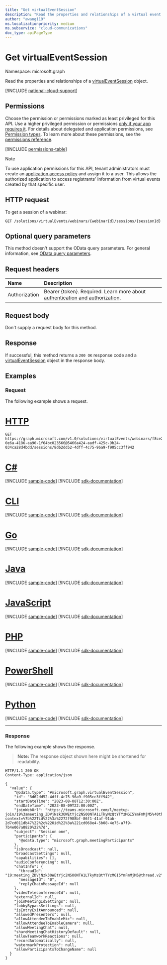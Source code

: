 ```yaml
---
title: "Get virtualEventSession"
description: "Read the properties and relationships of a virtual event session."
author: "awang119"
ms.localizationpriority: medium
ms.subservice: "cloud-communications"
doc_type: apiPageType
---
```


# Get virtualEventSession
Namespace: microsoft.graph

Read the properties and relationships of a [virtualEventSession](../resources/virtualeventsession.md) object.

[!INCLUDE [national-cloud-support](../../includes/global-only.md)]

## Permissions

Choose the permission or permissions marked as least privileged for this API. Use a higher privileged permission or permissions [only if your app requires it](/graph/permissions-overview#best-practices-for-using-microsoft-graph-permissions). For details about delegated and application permissions, see [Permission types](/graph/permissions-overview#permission-types). To learn more about these permissions, see the [permissions reference](/graph/permissions-reference).

<!-- { "blockType": "permissions", "name": "virtualeventsession_get" } -->
[!INCLUDE [permissions-table](../includes/permissions/virtualeventsession-get-permissions.md)]

> [!NOTE]
>
> To use application permissions for this API, tenant administrators must create an [application access policy](/graph/cloud-communication-online-meeting-application-access-policy) and assign it to a user. This allows the authorized application to access registrants' information from virtual events created by that specific user.

## HTTP request

<!-- {
  "blockType": "ignored"
}
-->
To get a session of a webinar:

``` http
GET /solutions/virtualEvents/webinars/{webinarId}/sessions/{sessionId}
```

## Optional query parameters

This method doesn't support the OData query parameters. For general information, see [OData query parameters](/graph/query-parameters).

## Request headers

|Name|Description|
|:---|:---|
|Authorization|Bearer {token}. Required. Learn more about [authentication and authorization](/graph/auth/auth-concepts).|

## Request body

Don't supply a request body for this method.

## Response

If successful, this method returns a `200 OK` response code and a [virtualEventSession](../resources/virtualeventsession.md) object in the response body.

## Examples

### Request
The following example shows a request.
# [HTTP](#tab/http)
<!-- {
  "blockType": "request",
  "name": "get_virtualeventsession"
}
-->
``` http
GET https://graph.microsoft.com/v1.0/solutions/virtualEvents/webinars/f8ce2a5f-0e6a-4186-aa90-1f64bc023566@5466a424-aadf-425c-9b24-034ca28d4bdd/sessions/8d62dd52-4dff-4c75-96a9-f905cc3ff942
```

# [C#](#tab/csharp)
[!INCLUDE [sample-code](../includes/snippets/csharp/get-virtualeventsession-csharp-snippets.md)]
[!INCLUDE [sdk-documentation](../includes/snippets/snippets-sdk-documentation-link.md)]

# [CLI](#tab/cli)
[!INCLUDE [sample-code](../includes/snippets/cli/get-virtualeventsession-cli-snippets.md)]
[!INCLUDE [sdk-documentation](../includes/snippets/snippets-sdk-documentation-link.md)]

# [Go](#tab/go)
[!INCLUDE [sample-code](../includes/snippets/go/get-virtualeventsession-go-snippets.md)]
[!INCLUDE [sdk-documentation](../includes/snippets/snippets-sdk-documentation-link.md)]

# [Java](#tab/java)
[!INCLUDE [sample-code](../includes/snippets/java/get-virtualeventsession-java-snippets.md)]
[!INCLUDE [sdk-documentation](../includes/snippets/snippets-sdk-documentation-link.md)]

# [JavaScript](#tab/javascript)
[!INCLUDE [sample-code](../includes/snippets/javascript/get-virtualeventsession-javascript-snippets.md)]
[!INCLUDE [sdk-documentation](../includes/snippets/snippets-sdk-documentation-link.md)]

# [PHP](#tab/php)
[!INCLUDE [sample-code](../includes/snippets/php/get-virtualeventsession-php-snippets.md)]
[!INCLUDE [sdk-documentation](../includes/snippets/snippets-sdk-documentation-link.md)]

# [PowerShell](#tab/powershell)
[!INCLUDE [sample-code](../includes/snippets/powershell/get-virtualeventsession-powershell-snippets.md)]
[!INCLUDE [sdk-documentation](../includes/snippets/snippets-sdk-documentation-link.md)]

# [Python](#tab/python)
[!INCLUDE [sample-code](../includes/snippets/python/get-virtualeventsession-python-snippets.md)]
[!INCLUDE [sdk-documentation](../includes/snippets/snippets-sdk-documentation-link.md)]

---

### Response
The following example shows the response.
>**Note:** The response object shown here might be shortened for readability.
<!-- {
  "blockType": "response",
  "truncated": true,
  "@odata.type": "microsoft.graph.virtualEventSession"
}
-->
``` http
HTTP/1.1 200 OK
Content-Type: application/json

{
  "value": {
    "@odata.type": "#microsoft.graph.virtualEventSession",
    "id": "8d62dd52-4dff-4c75-96a9-f905cc3ff942",
    "startDateTime": "2023-08-08T12:30:00Z",
    "endDateTime": "2023-08-09T22:00:00Z",
    "joinWebUrl": "https://teams.microsoft.com/l/meetup-join/19%3ameeting_ZDVjNzk3OWEtYjc2NS00NTA1LTkyMzQtYTYzMGI5YmFmMjM5%40thread.v2/0?context=%7b%22Tid%22%3a%2272f988bf-86f1-41af-91ab-2d7cd011db47%22%2c%22Oid%22%3a%221cd068e4-5b08-4e75-a7f9-7b4e067a0820%22%7d",
    "subject": "Session one",
    "participants": {
      "@odata.type": "microsoft.graph.meetingParticipants"
    },
    "isBroadcast": null,
    "broadcastSettings": null,
    "capabilities": [],
    "audioConferencing": null,
    "chatInfo": {
      "threadId": "19:meeting_ZDVjNzk3OWEtYjc2NS00NTA1LTkyMzQtYTYzMGI5YmFmMjM5@thread.v2",
      "messageId": "0",
      "replyChainMessageId": null
    },
    "videoTeleconferenceId": null,
    "externalId": null,
    "joinMeetingIdSettings": null,
    "lobbyBypassSettings": null,
    "isEntryExitAnnounced": null,
    "allowedPresenters": null,
    "allowAttendeeToEnableMic": null,
    "allowAttendeeToEnableCamera": null,
    "allowMeetingChat": null,
    "shareMeetingChatHistoryDefault": null,
    "allowTeamworkReactions": null,
    "recordAutomatically": null,
    "watermarkProtection": null,
    "allowParticipantsToChangeName": null
  }
}
```
